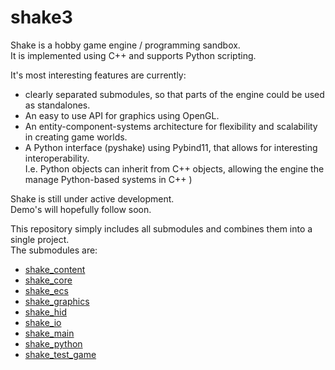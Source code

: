 # shake3

Shake is a hobby game engine / programming sandbox.    
It is implemented using C++ and supports Python scripting.

It's most interesting features are currently:

* clearly separated submodules, so that parts of the engine could be used as standalones.    
* An easy to use API for graphics using OpenGL. 
* An entity-component-systems architecture for flexibility and scalability in creating game worlds.
* A Python interface (pyshake) using Pybind11, that allows for interesting interoperability.    
I.e. Python objects can inherit from C++ objects, allowing the engine the manage Python-based systems in C++ )

Shake is still under active development.    
Demo's will hopefully follow soon.     

This repository simply includes all submodules and combines them into a single project.    
The submodules are:  

* [shake_content](https://github.com/berryvansomeren/shake_content/)
* [shake_core](https://github.com/berryvansomeren/shake_core/)
* [shake_ecs](https://github.com/berryvansomeren/shake_ecs/)
* [shake_graphics](https://github.com/berryvansomeren/shake_graphics/)
* [shake_hid](https://github.com/berryvansomeren/shake_hid/)
* [shake_io](https://github.com/berryvansomeren/shake_io/)
* [shake_main](https://github.com/berryvansomeren/shake_main/)
* [shake_python](https://github.com/berryvansomeren/shake_python/)
* [shake_test_game](https://github.com/berryvansomeren/shake_test_game/)
